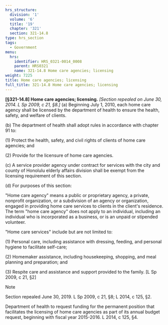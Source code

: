 ```yaml
---
hrs_structure:
  division: '1'
  volume: '6'
  title: '19'
  chapter: '321'
  section: 321-14.8
type: hrs_section
tags:
  - Government
menu:
  hrs:
    identifier: HRS_0321-0014_0008
    parent: HRS0321
    name: 321-14.8 Home care agencies; licensing
weight: 7225
title: Home care agencies; licensing
full_title: 321-14.8 Home care agencies; licensing
---
```

**[§321-14.8] Home care agencies; licensing.** _[Section repealed on June 30, 2014\. L Sp 2009, c 21,_ _§8.]_ (a) Beginning July 1, 2010, each home care agency shall be licensed by the department of health to ensure the health, safety, and welfare of clients.

(b) The department of health shall adopt rules in accordance with chapter 91 to:

(1) Protect the health, safety, and civil rights of clients of home care agencies; and

(2) Provide for the licensure of home care agencies.

(c) A service provider agency under contract for services with the city and county of Honolulu elderly affairs division shall be exempt from the licensing requirement of this section.

(d) For purposes of this section:

"Home care agency" means a public or proprietary agency, a private, nonprofit organization, or a subdivision of an agency or organization, engaged in providing home care services to clients in the client's residence. The term "home care agency" does not apply to an individual, including an individual who is incorporated as a business, or is an unpaid or stipended volunteer.

"Home care services" include but are not limited to:

(1) Personal care, including assistance with dressing, feeding, and personal hygiene to facilitate self-care;

(2) Homemaker assistance, including housekeeping, shopping, and meal planning and preparation; and

(3) Respite care and assistance and support provided to the family. [L Sp 2009, c 21, §2]

Note

Section repealed June 30, 2019\. L Sp 2009, c 21, §8; L 2014, c 125, §2.

Department of health to request funding for the permanent position that facilitates the licensing of home care agencies as part of its annual budget request, beginning with fiscal year 2015-2016\. L 2014, c 125, §4.